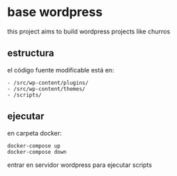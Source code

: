base wordpress
=
this project aims to build wordpress projects like churros

estructura
-
el código fuente modificable está en:

````
- /src/wp-content/plugins/
- /src/wp-content/themes/
- /scripts/
````

ejecutar
-
en carpeta docker: 

```` 
docker-compose up 
docker-compose down 
````

entrar en servidor wordpress para ejecutar  scripts